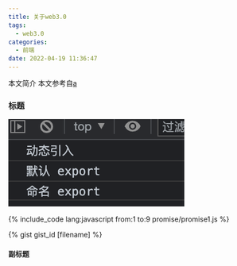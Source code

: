 ```yaml
---
title: 关于web3.0
tags:
  - web3.0
categories:
  - 前端
date: 2022-04-19 11:36:47
---
```


本文简介
本文参考自[a](https://)

<!-- more -->

### 标题

![结果](/images/browser-esmodule/2.png)

{% include_code lang:javascript from:1 to:9 promise/promise1.js %}

{% gist gist_id [filename] %}

#### 副标题
